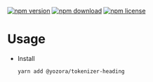 [![npm version](https://img.shields.io/npm/v/@yozora/tokenizer-heading.svg)](https://www.npmjs.com/package/@yozora/tokenizer-heading)
[![npm download](https://img.shields.io/npm/dm/@yozora/tokenizer-heading.svg)](https://www.npmjs.com/package/@yozora/tokenizer-heading)
[![npm license](https://img.shields.io/npm/l/@yozora/tokenizer-heading.svg)](https://www.npmjs.com/package/@yozora/tokenizer-heading)


# Usage

  * Install
    ```shell
    yarn add @yozora/tokenizer-heading
    ```
